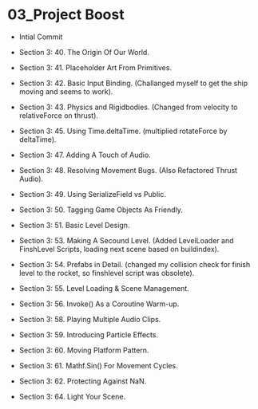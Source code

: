 # 03_Project Boost
 
* Intial Commit

* Section 3: 40. The Origin Of Our World.

* Section 3: 41. Placeholder Art From Primitives.

* Section 3: 42. Basic Input Binding. (Challanged myself to get the ship moving and seems to work).

* Section 3: 43. Physics and Rigidbodies. (Changed from velocity to relativeForce on thrust).

* Section 3: 45. Using Time.deltaTime. (multiplied rotateForce by deltaTime).

* Section 3: 47. Adding A Touch of Audio.

* Section 3: 48. Resolving Movement Bugs. (Also Refactored Thrust Audio).

* Section 3: 49. Using SerializeField vs Public.

* Section 3: 50. Tagging Game Objects As Friendly.

* Section 3: 51. Basic Level Design.

* Section 3: 53. Making A Secound Level. (Added LevelLoader and FinshLevel Scripts, loading next scene based on buildindex).

* Section 3: 54. Prefabs in Detail. (changed my collision check for finish level to the rocket, so finshlevel script was obsolete).

* Section 3: 55. Level Loading & Scene Management.

* Section 3: 56. Invoke() As a Coroutine Warm-up.

* Section 3: 58. Playing Multiple Audio Clips.

* Section 3: 59. Introducing Particle Effects.

* Section 3: 60. Moving Platform Pattern.

* Section 3: 61. Mathf.Sin() For Movement Cycles.

* Section 3: 62. Protecting Against NaN.

* Section 3: 64. Light Your Scene.

